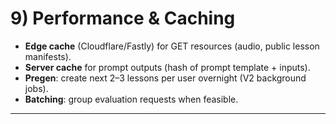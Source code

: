 # 9) Performance & Caching

- **Edge cache** (Cloudflare/Fastly) for GET resources (audio, public lesson manifests).
- **Server cache** for prompt outputs (hash of prompt template + inputs).
- **Pregen**: create next 2–3 lessons per user overnight (V2 background jobs).
- **Batching**: group evaluation requests when feasible.

---
